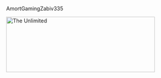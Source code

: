 AmortGamingZabiv335

<img src="https://i.ibb.co/JRJ0p1g/giphy-downsized.gif" alt="The Unlimited" width="400" height="150"/>
